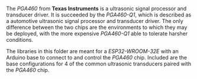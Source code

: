 The *PGA460* from **Texas Instruments** is a  ultrasonic signal processor and transducer driver. It is succeeded by the *PGA460-Q1*, which is described as a automotive ultrasonic signal processor and transducer driver. The only difference between the two chips are the environments to which they may be deployed, with the more expensive *PGA460-Q1* able to tolerate harsher conditions.

The libraries in this folder are meant for a *ESP32-WROOM-32E* with an Arduino base to connect to and control the *PGA460* chip. Included are the base configurations for 4 of the common ultrasonic transducers paired with the *PGA460* chip.
